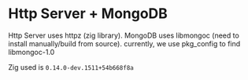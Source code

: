 # Http Server + MongoDB 

Http Server uses httpz (zig library).
MongoDB uses libmongoc (need to install manually/build from source). currently, we use pkg_config to find libmongoc-1.0

Zig used is `0.14.0-dev.1511+54b668f8a`